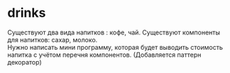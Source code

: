 # drinks
Существуют два вида напитков : кофе, чай. 
Существуют компоненты для напитков: сахар, молоко.  
Нужно написать мини программу, которая будет выводить стоимость напитка с учётом перечня компонентов.
(Добавляется паттерн декоратор)
